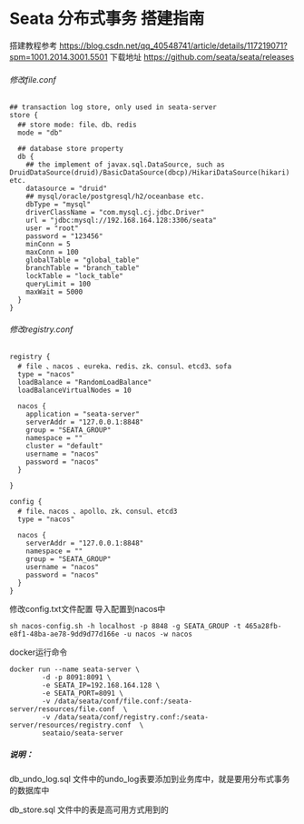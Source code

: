 # Seata 分布式事务 搭建指南
搭建教程参考 https://blog.csdn.net/qq_40548741/article/details/117219071?spm=1001.2014.3001.5501
下载地址 https://github.com/seata/seata/releases

###### 修改file.conf

```
## transaction log store, only used in seata-server
store {
  ## store mode: file、db、redis
  mode = "db"

  ## database store property
  db {
    ## the implement of javax.sql.DataSource, such as DruidDataSource(druid)/BasicDataSource(dbcp)/HikariDataSource(hikari) etc.
    datasource = "druid"
    ## mysql/oracle/postgresql/h2/oceanbase etc.
    dbType = "mysql"
    driverClassName = "com.mysql.cj.jdbc.Driver"
    url = "jdbc:mysql://192.168.164.128:3306/seata"
    user = "root"
    password = "123456"
    minConn = 5
    maxConn = 100
    globalTable = "global_table"
    branchTable = "branch_table"
    lockTable = "lock_table"
    queryLimit = 100
    maxWait = 5000
  }
}
```

###### 修改registry.conf

```
registry {
  # file 、nacos 、eureka、redis、zk、consul、etcd3、sofa
  type = "nacos"
  loadBalance = "RandomLoadBalance"
  loadBalanceVirtualNodes = 10

  nacos {
    application = "seata-server"
    serverAddr = "127.0.0.1:8848"
    group = "SEATA_GROUP"
    namespace = ""
    cluster = "default"
    username = "nacos"
    password = "nacos"
  }

}

config {
  # file、nacos 、apollo、zk、consul、etcd3
  type = "nacos"

  nacos {
    serverAddr = "127.0.0.1:8848"
    namespace = ""
    group = "SEATA_GROUP"
    username = "nacos"
    password = "nacos"
  }
}
```

修改config.txt文件配置 导入配置到nacos中

```
sh nacos-config.sh -h localhost -p 8848 -g SEATA_GROUP -t 465a28fb-e8f1-48ba-ae78-9dd9d77d166e -u nacos -w nacos
```

docker运行命令

```
docker run --name seata-server \
        -d -p 8091:8091 \
        -e SEATA_IP=192.168.164.128 \
        -e SEATA_PORT=8091 \
        -v /data/seata/conf/file.conf:/seata-server/resources/file.conf  \
        -v /data/seata/conf/registry.conf:/seata-server/resources/registry.conf  \
        seataio/seata-server
```


##### 说明：
db_undo_log.sql 文件中的undo_log表要添加到业务库中，就是要用分布式事务的数据库中

db_store.sql 文件中的表是高可用方式用到的
